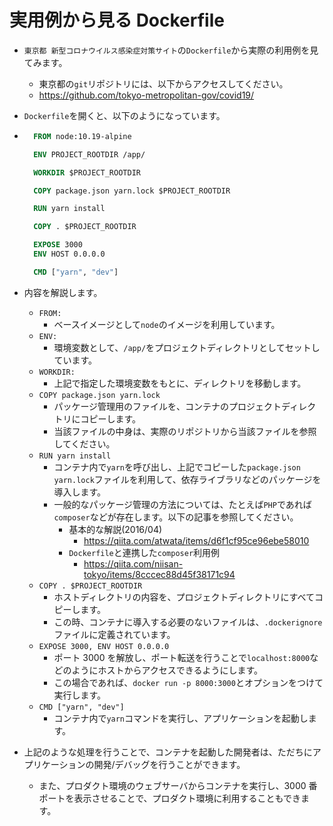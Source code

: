 # 実用例から見る Dockerfile

- `東京都 新型コロナウイルス感染症対策サイト`の`Dockerfile`から実際の利用例を見てみます。

  - 東京都の`git`リポジトリには、以下からアクセスしてください。
  - https://github.com/tokyo-metropolitan-gov/covid19/

- `Dockerfile`を開くと、以下のようになっています。
- ```Dockerfile
    FROM node:10.19-alpine

    ENV PROJECT_ROOTDIR /app/

    WORKDIR $PROJECT_ROOTDIR

    COPY package.json yarn.lock $PROJECT_ROOTDIR

    RUN yarn install

    COPY . $PROJECT_ROOTDIR

    EXPOSE 3000
    ENV HOST 0.0.0.0

    CMD ["yarn", "dev"]
  ```

- 内容を解説します。

  - `FROM:`
    - ベースイメージとして`node`のイメージを利用しています。
  - `ENV:`
    - 環境変数として、`/app/`をプロジェクトディレクトリとしてセットしています。
  - `WORKDIR:`
    - 上記で指定した環境変数をもとに、ディレクトリを移動します。
  - `COPY package.json yarn.lock`
    - パッケージ管理用のファイルを、コンテナのプロジェクトディレクトリにコピーします。
    - 当該ファイルの中身は、実際のリポジトリから当該ファイルを参照してください。
  - `RUN yarn install`
    - コンテナ内で`yarn`を呼び出し、上記でコピーした`package.json yarn.lock`ファイルを利用して、依存ライブラリなどのパッケージを導入します。
    - 一般的なパッケージ管理の方法については、たとえば`PHP`であれば`composer`などが存在します。以下の記事を参照してください。
      - 基本的な解説(2016/04)
        - https://qiita.com/atwata/items/d6f1cf95ce96ebe58010
      - `Dockerfile`と連携した`composer`利用例
        - https://qiita.com/niisan-tokyo/items/8cccec88d45f38171c94
  - `COPY . $PROJECT_ROOTDIR`
    - ホストディレクトリの内容を、プロジェクトディレクトリにすべてコピーします。
    - この時、コンテナに導入する必要のないファイルは、`.dockerignore`ファイルに定義されています。
  - `EXPOSE 3000, ENV HOST 0.0.0.0`
    - ポート 3000 を解放し、ポート転送を行うことで`localhost:8000`などのようにホストからアクセスできるようにします。
    - この場合であれば、`docker run -p 8000:3000`とオプションをつけて実行します。
  - `CMD ["yarn", "dev"]`
    - コンテナ内で`yarn`コマンドを実行し、アプリケーションを起動します。

- 上記のような処理を行うことで、コンテナを起動した開発者は、ただちにアプリケーションの開発/デバッグを行うことができます。
  - また、プロダクト環境のウェブサーバからコンテナを実行し、3000 番ポートを表示させることで、プロダクト環境に利用することもできます。
